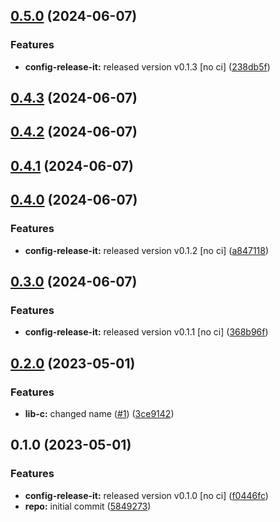 

## [0.5.0](https://github.com/quannt-paypay/monorepo-semantic-releases/compare/@mono/lib-c-v0.4.3...@mono/lib-c-v0.5.0) (2024-06-07)


### Features

* **config-release-it:** released version v0.1.3 [no ci] ([238db5f](https://github.com/quannt-paypay/monorepo-semantic-releases/commit/238db5f80c4c5ed9a60f13e86b33dbc7a72ad714))

## [0.4.3](https://github.com/quannt-paypay/monorepo-semantic-releases/compare/@mono/lib-c-v0.4.2...@mono/lib-c-v0.4.3) (2024-06-07)

## [0.4.2](https://github.com/quannt-paypay/monorepo-semantic-releases/compare/@mono/lib-c-v0.4.1...@mono/lib-c-v0.4.2) (2024-06-07)

## [0.4.1](https://github.com/quannt-paypay/monorepo-semantic-releases/compare/@mono/lib-c-v0.4.0...@mono/lib-c-v0.4.1) (2024-06-07)

## [0.4.0](https://github.com/quannt-paypay/monorepo-semantic-releases/compare/@mono/lib-c-v0.3.0...@mono/lib-c-v0.4.0) (2024-06-07)


### Features

* **config-release-it:** released version v0.1.2 [no ci] ([a847118](https://github.com/quannt-paypay/monorepo-semantic-releases/commit/a84711814f2e20eb0ac8bd8d2e4e10a616ce54a8))

## [0.3.0](https://github.com/quannt-paypay/monorepo-semantic-releases/compare/@mono/lib-c-v0.2.0...@mono/lib-c-v0.3.0) (2024-06-07)


### Features

* **config-release-it:** released version v0.1.1 [no ci] ([368b96f](https://github.com/quannt-paypay/monorepo-semantic-releases/commit/368b96ff78be2b87952648add6ad93d0490f183f))

## [0.2.0](https://github.com/b12k/monorepo-semantic-releases/compare/@mono/lib-c-v0.1.0...@mono/lib-c-v0.2.0) (2023-05-01)


### Features

* **lib-c:** changed name ([#1](https://github.com/b12k/monorepo-semantic-releases/issues/1)) ([3ce9142](https://github.com/b12k/monorepo-semantic-releases/commit/3ce9142c8e250906c3054c4e8533e121929f5c75))

## 0.1.0 (2023-05-01)


### Features

* **config-release-it:** released version v0.1.0 [no ci] ([f0446fc](https://github.com/b12k/monorepo-semantic-releases/commit/f0446fc59c62a71c8d9847d38f6de84f001540ad))
* **repo:** initial commit ([5849273](https://github.com/b12k/monorepo-semantic-releases/commit/58492737f01fe3a2fd98e0b2b3c0646e6850a8db))